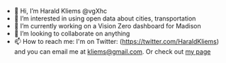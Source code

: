 - 👋 Hi, I’m Harald Kliems @vgXhc
- 👀 I’m interested in using open data about cities, transportation
- 🌱 I’m currently working on a Vision Zero dashboard for Madison
- 💞️ I’m looking to collaborate on anything
- 📫 How to reach me: I'm on Twitter: (https://twitter.com/HaraldKliems) and you can email me at [kliems@gmail.com](mailto:kliems@gmail.com). Or check out [my page](https://haraldkliems.netlify.app)

<!---
vgXhc/vgXhc is a ✨ special ✨ repository because its `README.md` (this file) appears on your GitHub profile.
You can click the Preview link to take a look at your changes.
--->
